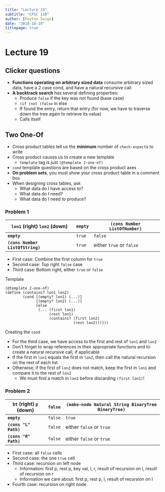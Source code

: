 ```yaml
---
title: "Lecture 19"
subtitle: "CPSC 110"
author: [Peyton Seigo]
date: "2018-10-19"
titlepage: true
---
```


# Lecture 19

## Clicker questions

- **Functions operating on arbitrary sized data** consume arbitrary sized data, have a 2 case cond, and have a natural recursive call
- **A backtrack search** has several defining properties:
  - Produce `false` if the key was not found (base case)
  - `(if (not (false` in else
  - If found the entry, return that entry (for now, we have to traverse down the tree again to retrieve its value)
  - Calls itself

## Two One-Of

- Cross product tables tell us the **minimum** number of `check-expect`s to write
- Cross product causes us to create a new template
  - `template` tag is just `(@template 2-one-of)`
- `cond` template questions are based on the cross product axes
- **On problem sets**, you must show your cross product table in a comment box
- When designing cross tables, ask
  - What data do I have access to?
  - What data do I need?
  - What data do I need to produce?

### Problem 1

| **`lon1` (right) `lon2` (down)** | **`empty`** | **`(cons Number ListOfNumber)`** |
|-|-|-|
| **`empty`** | `true` | `false` |
| **`(cons Number ListOfString)`** | `true` | either `true` or `false` |

- First case: Combine the first column for `true`
- Second case: Top right `false` case
- Third case: Bottom right, either `true` or `false`

Template

```racket
(@template 2-one-of)
(define (contains? lon1 lon2)
        (cond [(empty? lon1) (...)]
              [(empty? lon2) (...)]
              [else
               (... (first lon1)
                    (rest lon1)
                    (contains? (first lon2)
                               (rest lon2)))]))
```

Creating the `cond`

- For the third case, we have access to the first and rest of `lon1` and `lon2`
- Don't forget to wrap references in their appropriate functions and to create a natural recursive call, if applicable
- If the first in `lon1` equals the first in `lon2`, then call the natural recursion on the rest of each list
- Otherwise, if the first of `lon2` does not match, keep the first in `lon1` and compare it to the rest of `lon2`
  - We must find a match in `lon2` before discarding `(first lon1)`!

### Problem 2

| **`bt` (right) `p` (down)** | **`false`** | **`(make-node Natural String BinaryTree BinaryTree)`** |
|-|-|-|
| **`empty`** | `false` |  `true`
| **`(cons "L" Path)`** | `false` | either `false` or `true` |
| **`(cons "R" Path)`** | `false` | either `false` or `true` |

- First case: all `false` cells
- Second case: the one `true` cell
- Third case: recursion on left node
  - Information: first p, rest p, key val, l, r, result of recursion on l, result of recursion on r
  - Information we care about: first p, rest p, l, result of recursion on l
- Fourth case: recursion on right node
